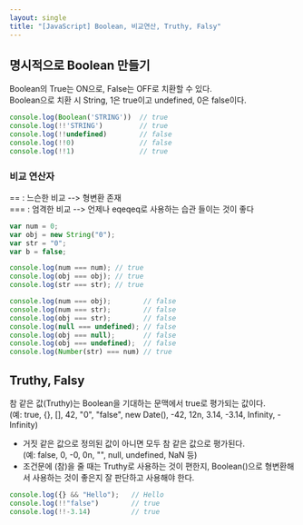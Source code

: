 ```yaml
---
layout: single
title: "[JavaScript] Boolean, 비교연산, Truthy, Falsy"
---
```



## 명시적으로 Boolean 만들기

Boolean의 True는 ON으로, False는 OFF로 치환할 수 있다.  
Boolean으로 치환 시 String, 1은 true이고 undefined, 0은 false이다.

```js
console.log(Boolean('STRING'))  // true
console.log(!!'STRING')         // true
console.log(!!undefined)        // false
console.log(!!0)                // false
console.log(!!1)                // true
```

### 비교 연산자

== : 느슨한 비교 --> 형변환 존재  
=== : 엄격한 비교 --> 언제나 eqeqeq로 사용하는 습관 들이는 것이 좋다

```js
var num = 0;
var obj = new String("0");
var str = "0";
var b = false;

console.log(num === num); // true
console.log(obj === obj); // true
console.log(str === str); // true

console.log(num === obj);        // false
console.log(num === str);        // false
console.log(obj === str);        // false
console.log(null === undefined); // false
console.log(obj === null);       // false
console.log(obj === undefined);  // false
console.log(Number(str) === num) // true
```

## Truthy, Falsy

참 같은 값(Truthy)는 Boolean을 기대하는 문맥에서 true로 평가되는 값이다.  
(예: true, {}, [], 42, "0", "false", new Date(), -42, 12n, 3.14, -3.14, Infinity, -Infinity)  

- 거짓 같은 값으로 정의된 값이 아니면 모두 참 같은 값으로 평가된다.  
    (예: false, 0, -0, 0n, "", null, undefined, NaN 등)  
- 조건문에 (참)을 줄 때는 Truthy로 사용하는 것이 편한지, Boolean()으로 형변환해서 사용하는 것이 좋은지 잘 판단하고 사용해야 한다.

```js
console.log({} && "Hello");   // Hello
console.log(!!"false")        // true
console.log(!!-3.14)          // true
```
